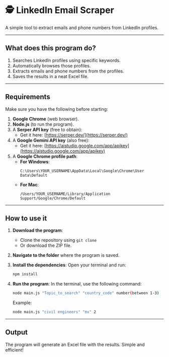 # 🕵️ LinkedIn Email Scraper

A simple tool to extract emails and phone numbers from LinkedIn profiles.

---

## What does this program do?

1. Searches LinkedIn profiles using specific keywords.
2. Automatically browses those profiles.
3. Extracts emails and phone numbers from the profiles.
4. Saves the results in a neat Excel file.

---

## Requirements

Make sure you have the following before starting:

1. **Google Chrome** (web browser).
2. **Node.js** (to run the program).
3. A **Serper API key** (free to obtain):
    -   Get it here: [https://serper.dev/](https://serper.dev/)
4. A **Google Gemini API key** (also free):
    -   Get it here: [https://aistudio.google.com/app/apikey](https://aistudio.google.com/app/apikey)
5. A **Google Chrome profile path**:
    -   **For Windows**:
        ```
        C:\Users\YOUR_USERNAME\AppData\Local\Google\Chrome\User Data\Default
        ```
    -   **For Mac**:
        ```
        /Users/YOUR_USERNAME/Library/Application Support/Google/Chrome/Default
        ```

---

## How to use it

1. **Download the program**:
    -   Clone the repository using `git clone`
    -   Or download the ZIP file.

2. **Navigate to the folder** where the program is saved.

3. **Install the dependencies**:
    Open your terminal and run:
    ```bash
    npm install
    ```

4. **Run the program**:
    In the terminal, use the following command:
    ```bash
    node main.js "Topic_to_search" "country_code" number(between 1-3)
    ```

    Example:
    ```bash
    node main.js "civil engineers" "mx" 2
    ```

---

## Output

The program will generate an Excel file with the results. Simple and efficient!
